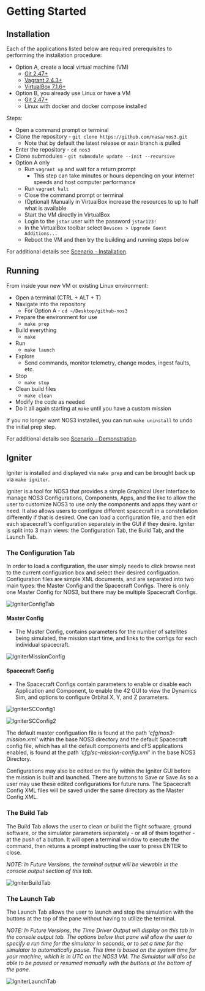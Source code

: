 # Getting Started

## Installation

Each of the applications listed below are required prerequisites to performing the installation procedure:
* Option A, create a local virtual machine (VM)
  * [Git 2.47+](https://git-scm.com/)
  * [Vagrant 2.4.3+](https://www.vagrantup.com/)
  * [VirtualBox 7.1.6+](https://www.virtualbox.org/)
* Option B, you already use Linux or have a VM
  * [Git 2.47+](https://git-scm.com/)
  * Linux with docker and docker compose installed

Steps:
* Open a command prompt or terminal
* Clone the repository - `git clone https://github.com/nasa/nos3.git`
  * Note that by default the latest release or `main` branch is pulled
* Enter the repository - `cd nos3`
* Clone submodules - `git submodule update --init --recursive`
* Option A only
  * Run `vagrant up` and wait for a return prompt
    * This step can take minutes or hours depending on your internet speeds and host computer performance
  * Run `vagrant halt`
  * Close the command prompt or terminal
  * (Optional) Manually in VirtualBox increase the resources to up to half what is available
  * Start the VM directly in VirtualBox
  * Login to the `jstar` user with the password `jstar123!`
  * In the VirtualBox toolbar select `Devices > Upgrade Guest Additions...`
  * Reboot the VM and then try the building and running steps below

For additional details see [Scenario - Installation](./Scenario_Install.md).

## Running

From inside your new VM or existing Linux environment:
* Open a terminal (CTRL + ALT + T)
* Navigate into the repository
  * For Option A - `cd ~/Desktop/github-nos3`
* Prepare the environment for use
  * `make prep`
* Build everything
  * `make`
* Run
  * `make launch`
* Explore
  * Send commands, monitor telemetry, change modes, ingest faults, etc.
* Stop
  * `make stop`
* Clean build files
  * `make clean`
* Modify the code as needed
* Do it all again starting at `make` until you have a custom mission

If you no longer want NOS3 installed, you can run `make uninstall` to undo the initial prep step.

For additional details see [Scenario - Demonstration](./Scenario_Demo.md).

## Igniter

Igniter is installed and displayed via `make prep` and can be brought back up via `make igniter`.

Igniter is a tool for NOS3 that provides a simple Graphical User Interface to manage NOS3 Configurations, Components, Apps, and the like to allow the user to customize NOS3 to use only the components and apps they want or need. It also allows users to configure different spacecraft in a constellation differently if that is desired. One can load a configuration file, and then edit each spacecraft's configuration separately in the GUI if they desire. Igniter is split into 3 main views: the Configuration Tab, the Build Tab, and the Launch Tab.

### The Configuration Tab

In order to load a configuration, the user simply needs to click browse next to the current configuation box and select their desired configuation. Configuration files are simple XML documents, and are separated into two main types: the Master Config and the Spacecraft Configs. There is only one Master Config for NOS3, but there may be multiple Spacecraft Configs.

![IgniterConfigTab](./_static/NOS3_Igniter_Config.png)

#### Master Config
- The Master Config, contains parameters for the number of satellites being simulated, the mission start time, and links to the configs for each individual spacecraft.
   
![IgniterMissionConfig](./_static/NOS3_Igniter_MC.png)
  
#### Spacecraft Config
- The Spacecraft Configs contain parameters to enable or disable each Application and Component, to enable the 42 GUI to view the Dynamics Sim, and options to configure Orbital X, Y, and Z parameters.
  
![IgniterSCConfig1](./_static/NOS3_Igniter_SCC1.png)

![IgniterSCConfig2](./_static/NOS3_Igniter_SCC2.png)

The default master configuation file is found at the path *'cfg/nos3-mission.xml'* within the base NOS3 directory and the default Spacecraft config file, which has all the default components and cFS applications enabled, is found at the path *'cfg/sc-mission-config.xml'* in the base NOS3 Directory.

Configurations may also be edited on the fly within the Igniter GUI before the mission is built and launched. There are buttons to Save or Save As so a user may use these edited configurations for future runs. The Spacecraft Config XML files will be saved under the same directory as the Master Config XML.

### The Build Tab

The Build Tab allows the user to clean or build the flight software, ground software, or the simulator parameters separately - or all of them together - at the push of a button. It will open a terminal window to execute the command, then returns a prompt instructing the user to press ENTER to close.

*NOTE: In Future Versions, the terminal output will be viewable in the console output section of this tab.*

![IgniterBuildTab](./_static/NOS3_Igniter_Build.png)

### The Launch Tab

The Launch Tab allows the user to launch and stop the simulation with the buttons at the top of the pane without having to utilize the terminal.

*NOTE: In Future Versions, the Time Driver Output will display on this tab in the console output tab. The options below that pane will allow the user to specify a run time for the simulator in seconds, or to set a time for the simulator to automatically pause. This time is based on the system time for your machine, which is in UTC on the NOS3 VM. The Simulator will also be able to be paused or resumed manually with the buttons at the bottom of the pane.*

![IgniterLaunchTab](./_static/NOS3_Igniter_Launch.png)
